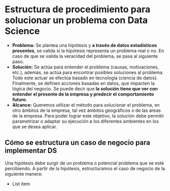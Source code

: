# Estructura de procedimiento para solucionar un problema con Data Science

 - **Problema:** Se plantea una hipótesis y **a través de datos estadísticos presentes**, se valida si la hipótesis representa un problema real o no. En caso de que se valida la veracidad del problema, se pasa al siguiente paso.
 - **Solución:** Se actúa para entender el problema (causas, motivaciones, etc.), además, se actúa para encontrar posibles soluciones al problema. Todo este actuar se efectúa basado en tecnología (ciencia de datos). Finalmente, se definen acciones basadas en datos, que impacten la lógica del negocio. Se puede decir que **la solución tiene que ver con entender el presente de la empresa y predecir el comportamiento futuro**.
 - **Alcance:** Queremos utilizar el método para solucionar el problema, en otro ámbitos de la empresa, tal vez ámbitos geográficos o de las áreas de la empresa. Para poder lograr este objetivo, la solución debe permitir parametrizar o adaptar su ejecución a los diferentes ambientes en los que se desea aplicar.
## Cómo se estructura un caso de negocio para implementar DS

Una hipótesis debe surgir de un problema o potencial problema que se esté percibiendo. A partir de la hipótesis, estructuramos el caso de negocio de la siguiente manera:

 - List item

<!--stackedit_data:
eyJoaXN0b3J5IjpbLTEwNTkwNDA2ODEsOTI1NzM4NDQ4LDE3Nz
A2ODIwMDAsNzY1NTQ4Njg2XX0=
-->